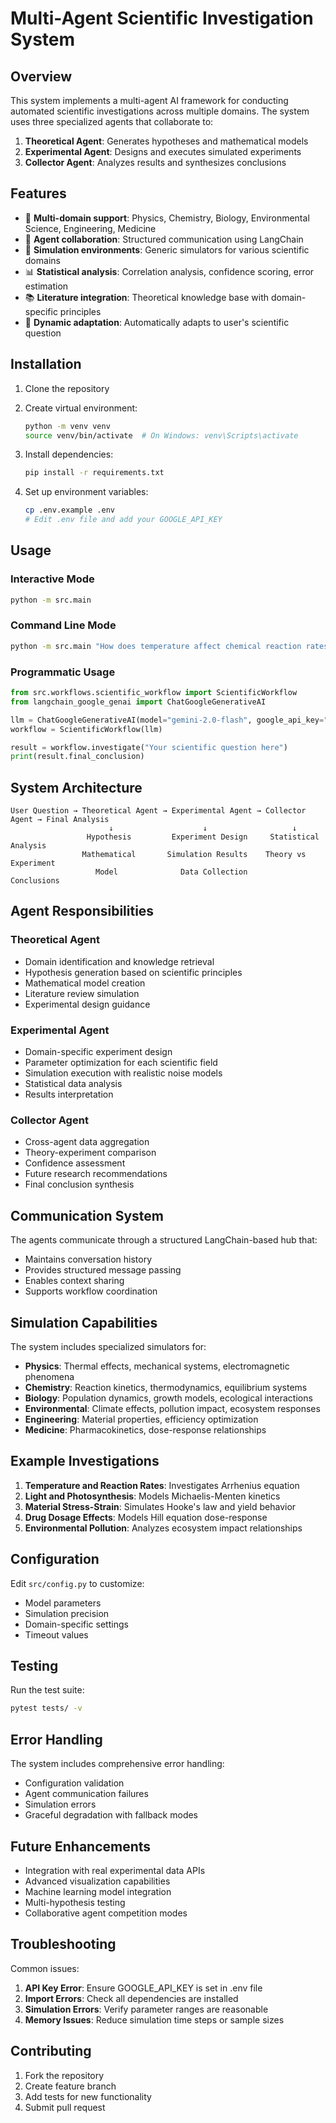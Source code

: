 # Multi-Agent Scientific Investigation System

## Overview

This system implements a multi-agent AI framework for conducting automated scientific investigations across multiple domains. The system uses three specialized agents that collaborate to:

1. **Theoretical Agent**: Generates hypotheses and mathematical models
2. **Experimental Agent**: Designs and executes simulated experiments  
3. **Collector Agent**: Analyzes results and synthesizes conclusions

## Features

- 🔬 **Multi-domain support**: Physics, Chemistry, Biology, Environmental Science, Engineering, Medicine
- 🤖 **Agent collaboration**: Structured communication using LangChain
- 🧪 **Simulation environments**: Generic simulators for various scientific domains
- 📊 **Statistical analysis**: Correlation analysis, confidence scoring, error estimation
- 📚 **Literature integration**: Theoretical knowledge base with domain-specific principles
- 🎯 **Dynamic adaptation**: Automatically adapts to user's scientific question

## Installation

1. Clone the repository
2. Create virtual environment:
   ```bash
   python -m venv venv
   source venv/bin/activate  # On Windows: venv\Scripts\activate
   ```

3. Install dependencies:
   ```bash
   pip install -r requirements.txt
   ```

4. Set up environment variables:
   ```bash
   cp .env.example .env
   # Edit .env file and add your GOOGLE_API_KEY
   ```

## Usage

### Interactive Mode
```bash
python -m src.main
```

### Command Line Mode
```bash
python -m src.main "How does temperature affect chemical reaction rates?"
```

### Programmatic Usage
```python
from src.workflows.scientific_workflow import ScientificWorkflow
from langchain_google_genai import ChatGoogleGenerativeAI

llm = ChatGoogleGenerativeAI(model="gemini-2.0-flash", google_api_key="your_key")
workflow = ScientificWorkflow(llm)

result = workflow.investigate("Your scientific question here")
print(result.final_conclusion)
```

## System Architecture

```
User Question → Theoretical Agent → Experimental Agent → Collector Agent → Final Analysis
                      ↓                    ↓                   ↓
                 Hypothesis         Experiment Design     Statistical Analysis
                Mathematical       Simulation Results    Theory vs Experiment
                   Model              Data Collection       Conclusions
```

## Agent Responsibilities

### Theoretical Agent
- Domain identification and knowledge retrieval
- Hypothesis generation based on scientific principles
- Mathematical model creation
- Literature review simulation
- Experimental design guidance

### Experimental Agent  
- Domain-specific experiment design
- Parameter optimization for each scientific field
- Simulation execution with realistic noise models
- Statistical data analysis
- Results interpretation

### Collector Agent
- Cross-agent data aggregation
- Theory-experiment comparison
- Confidence assessment
- Future research recommendations
- Final conclusion synthesis

## Communication System

The agents communicate through a structured LangChain-based hub that:
- Maintains conversation history
- Provides structured message passing
- Enables context sharing
- Supports workflow coordination

## Simulation Capabilities

The system includes specialized simulators for:

- **Physics**: Thermal effects, mechanical systems, electromagnetic phenomena
- **Chemistry**: Reaction kinetics, thermodynamics, equilibrium systems
- **Biology**: Population dynamics, growth models, ecological interactions
- **Environmental**: Climate effects, pollution impact, ecosystem responses
- **Engineering**: Material properties, efficiency optimization
- **Medicine**: Pharmacokinetics, dose-response relationships

## Example Investigations

1. **Temperature and Reaction Rates**: Investigates Arrhenius equation
2. **Light and Photosynthesis**: Models Michaelis-Menten kinetics
3. **Material Stress-Strain**: Simulates Hooke's law and yield behavior
4. **Drug Dosage Effects**: Models Hill equation dose-response
5. **Environmental Pollution**: Analyzes ecosystem impact relationships

## Configuration

Edit `src/config.py` to customize:
- Model parameters
- Simulation precision
- Domain-specific settings
- Timeout values

## Testing

Run the test suite:
```bash
pytest tests/ -v
```

## Error Handling

The system includes comprehensive error handling:
- Configuration validation
- Agent communication failures
- Simulation errors
- Graceful degradation with fallback modes

## Future Enhancements

- Integration with real experimental data APIs
- Advanced visualization capabilities
- Machine learning model integration
- Multi-hypothesis testing
- Collaborative agent competition modes

## Troubleshooting

Common issues:
1. **API Key Error**: Ensure GOOGLE_API_KEY is set in .env file
2. **Import Errors**: Check all dependencies are installed
3. **Simulation Errors**: Verify parameter ranges are reasonable
4. **Memory Issues**: Reduce simulation time steps or sample sizes

## Contributing

1. Fork the repository
2. Create feature branch
3. Add tests for new functionality
4. Submit pull request